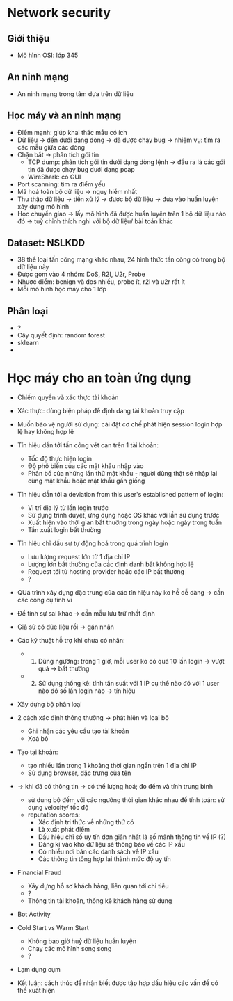 # Network security

## Giới thiệu

- Mô hình OSI: lớp 345

## An ninh mạng

- An ninh mạng trọng tâm dựa trên dữ liệu

## Học máy và an ninh mạng

- Điểm mạnh: giúp khai thác mẫu có ích
- Dữ liệu -> đến dưới dạng dòng -> đã được chạy bug -> nhiệm vụ: tìm ra các mẫu giữa các dòng
- Chặn bắt -> phân tích gói tin
  - TCP dump: phân tích gói tin dưới dạng dòng lệnh -> đầu ra là các gói tin đã được chạy bug dưới dạng pcap
  - WireShark: có GUI
- Port scanning: tìm ra điểm yếu
- Mã hoá toàn bộ dữ liệu -> nguy hiểm nhất
- Thu thập dữ liệu -> tiền xử lý -> được bộ dữ liệu -> đưa vào huấn luyện xây dựng mô hình
- Học chuyển giao -> lấy mô hình đã được huấn luyện trên 1 bộ dữ liệu nào đó -> tuỳ chỉnh thích nghi với bộ dữ liệu/ bài toán khác

## Dataset: NSLKDD

- 38 thể loại tấn công mạng khác nhau, 24 hình thức tấn công có trong bộ dữ liệu này
- Được gom vào 4 nhóm: DoS, R2I, U2r, Probe
- Nhược điểm: benign và dos nhiều, probe ít, r2l và u2r rất ít
- Mỗi mô hình học máy cho 1 lớp

## Phân loại

- ?
- Cây quyết định: random forest
- sklearn
-

# Học máy cho an toàn ứng dụng

- Chiếm quyền và xác thực tài khoản
- Xác thực: dùng biện pháp để định dang tài khoản truy cập
- Muốn bảo vệ người sử dụng: cài đặt cơ chế phát hiện session login hợp lệ hay không hợp lệ
- Tín hiệu dẫn tới tấn công vét cạn trên 1 tài khoản:
  - Tốc độ thực hiện login
  - Độ phổ biến của các mật khẩu nhập vào
  - Phân bố của những lần thử mật khẩu - người dùng thật sẽ nhập lại cùng mật khẩu hoặc mật khẩu gần giống
- Tín hiệu dẫn tới a deviation from this user's established pattern of login:
  - Vị trí địa lý từ lần login trước
  - Sử dụng trình duyệt, ứng dụng hoặc OS khác với lần sử dụng trước
  - Xuất hiện vào thời gian bất thường trong ngày hoặc ngày trong tuần
  - Tần xuất login bất thường
- Tín hiệu chỉ dấu sự tự động hoá trong quá trình login
  - Lưu lượng request lớn từ 1 địa chỉ IP
  - Lượng lớn bất thường của các định danh bất không hợp lệ
  - Request tới từ hosting provider hoặc các IP bất thường
  - ?
- QUá trình xây dựng đặc trưng của các tín hiệu này ko hề dễ dàng -> cần các công cụ tinh vi
- Để tính sự sai khác -> cần mẫu lưu trữ nhất định
- Giả sử có dũe liệu rồi -> gán nhãn
- Các kỹ thuật hỗ trợ khi chưa có nhãn:
  - 1. Dùng ngưỡng: trong 1 giờ, mỗi user ko có quá 10 lần login -> vượt quá -> bất thường
  - 2. Sử dụng thống kê: tính tần suất với 1 IP cụ thể nào đó với 1 user nào đó số lần login nào -> tín hiệu
- Xây dựng bộ phân loại
- 2 cách xác định thông thường -> phát hiện và loại bỏ
  - Ghi nhận các yêu cầu tạo tài khoản
  - Xoá bỏ
- Tạo tại khoản:
  - tạo nhiều lần trong 1 khoảng thời gian ngắn trên 1 địa chỉ IP
  - Sử dụng browser, đặc trưng của tên
- -> khi đã có thông tin -> có thể lượng hoá; đo đếm và tính trung bình
  - sử dụng bộ đếm với các ngưỡng thời gian khác nhau để tính toán: sử dụng velocity/ tốc độ
  - reputation scores:
    - Xác định tri thức về những thứ có
    - Là xuất phát điểm
    - Dấu hiệu chỉ số uy tín đơn giản nhất là số mảnh thông tin về IP (?)
    - Đăng kí vào kho dữ liệu sẽ thông báo về các IP xấu
    - Có nhiều nơi bán các danh sách về IP xấu
    - Các thông tin tổng hợp lại thành mức độ uy tín
- Financial Fraud
  - Xây dựng hồ sơ khách hàng, liên quan tới chi tiêu
  - ?
  - Thông tin tài khoản, thống kê khách hàng sử dụng
- Bot Activity

- Cold Start vs Warm Start
  - Không bao giờ huỷ dữ liệu huấn luyện
  - Chạy các mô hình song song
  - ?
- Lạm dụng cụm
  
- Kết luận: cách thúc để nhận biết được tập hợp dấu hiệu các vấn đề có thể xuất hiện